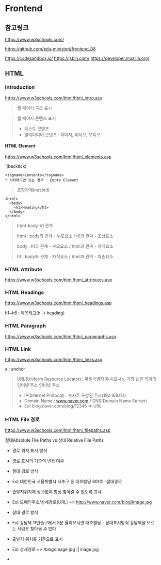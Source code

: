 # Frontend

## 참고링크
https://www.w3schools.com/

https://github.com/edu-ministori/frontend_08


https://codesandbox.io/
https://jsbin.com/
https://developer.mozilla.org/

## HTML

### Introduction

https://www.w3schools.com/html/html_intro.asp

> 웹 페이지 구조 표시

> 웹 페이지 콘텐츠 표시
> - 텍스트 콘텐츠
> - 멀티미디어 콘텐츠 : 이미지, 비디오, 오디오

#### HTML Element

https://www.w3schools.com/html/html_elements.asp

`(backtick)
```
<tagname>Contents</tagname>
* 시작태그만 있는 경우 : Empty Element
```

> 포함관계(nested)
```
<html>
  <body>
    <h1>Heading</h1>
  </body>
</html>
```

> html-body-h1 관계
> 
> html : body와 관계 - 부모요소 / h1과 관계 - 조상요소
> 
> body : h1과 관계 - 부모요소 / html과 관계 - 자식요소
> 
> h1 : body와 관계 - 자식요소 / html과 관계 - 자손요소

### HTML Attribute

https://www.w3schools.com/html/html_attributes.asp

### HTML Headings

https://www.w3schools.com/html/html_headings.asp

h1~h6 : 제목태그(h -> heading)

### HTML Paragraph

https://www.w3schools.com/html/html_paragraphs.asp

### HTML Link

https://www.w3schools.com/html/html_links.asp

a : anchor

> URL(Uniform Resource Locator) : 파일식별자(위치표시>, 가장 넓은 의미의 인터넷 주소
> 인터넷 주소 
> - IP(Internet Protocal) : 숫자로 구성된 주소(192.168.0.1)
> - Domain Name : www.naver.com / DNS(Domain Name Server)
> - Ex) blog.naver.com/blog/12345 => URL

### HTML File 경로

https://www.w3schools.com/html/html_filepaths.asp

절대Absolute File Paths vs 상대 Relative File Paths
- 경로 위치 표시 방식
- 경로 표시의 기준의 변경 여부
- 절대 경로 방식
- Ex) 대한민국 서울특별시 서초구 동 대호빌딩 801호 -절대경로
- 출발지위치에 상관없이 항상 찾아갈 수 있도록 표시
- Ex) 도메인주소/상세경로(URL) => http://www.naver.com/blog/image.jpg

- 상대 경로 방식
- Ex) 강남역 11번출구에서 3분 올리오시면 대호빌딩 - 상대표시방식 강남역을 모르는 사람은 찾아올 수 없다
- 출발지 위치를 기준으로 표시
- Ex) 상세경로 => /blog/image.jpg || inage.jpg
- 

